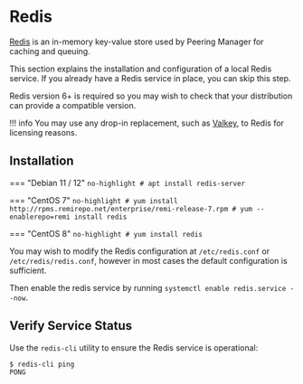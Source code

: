 # Redis

[Redis](https://redis.io/) is an in-memory key-value store used by Peering
Manager for caching and queuing.

This section explains the installation and configuration of a local Redis
service. If you already have a Redis service in place, you can skip this step.

Redis version 6+ is required so you may wish to check that your distribution
can provide a compatible version.

!!! info
    You may use any drop-in replacement, such as [Valkey](https://valkey.io/),
    to Redis for licensing reasons.

## Installation

=== "Debian 11 / 12"
    ```no-highlight
    # apt install redis-server
    ```

=== "CentOS 7"
    ```no-highlight
    # yum install http://rpms.remirepo.net/enterprise/remi-release-7.rpm
    # yum --enablerepo=remi install redis
    ```

=== "CentOS 8"
    ```no-highlight
    # yum install redis
    ```

You may wish to modify the Redis configuration at `/etc/redis.conf` or
`/etc/redis/redis.conf`, however in most cases the default configuration is
sufficient.

Then enable the redis service by running `systemctl enable redis.service --now`.

## Verify Service Status

Use the `redis-cli` utility to ensure the Redis service is operational:

```no-highlight
$ redis-cli ping
PONG
```
